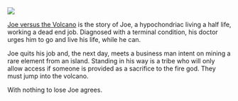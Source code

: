 <img src="https://nicolawrites.co.uk/assets/avatar.png">

[Joe versus the Volcano](https://en.wikipedia.org/wiki/Joe_Versus_the_Volcano) is the story of Joe, a hypochondriac living a half life, working a dead end job. Diagnosed with a terminal condition, his doctor urges him to go and live his life, while he can. 

Joe quits his job and, the next day, meets a business man intent on mining a rare element from an island. Standing in his way is a tribe who will only allow access if someone is provided as a sacrifice to the fire god. They must jump into the volcano.

With nothing to lose Joe agrees. 


